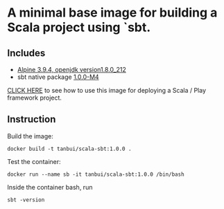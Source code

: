 # A minimal base image for building a Scala project using `sbt.

## Includes

- [Alpine 3.9.4, openjdk version1.8.0_212](https://hub.docker.com/_/openjdk?tab=tags&page=1&ordering=last_updated&name=8u212-jre-alpine)
- sbt native package [1.0.0-M4](http://dl.bintray.com/sbt/native-packages/sbt/)

[CLICK HERE](https://hub.docker.com/r/tanbui/scala-play) to see how to use this image for deploying a Scala / Play framework project.

## Instruction

Build the image:

```
docker build -t tanbui/scala-sbt:1.0.0 .
```

Test the container:

```
docker run --name sb -it tanbui/scala-sbt:1.0.0 /bin/bash
```

Inside the container bash, run

```
sbt -version
```
